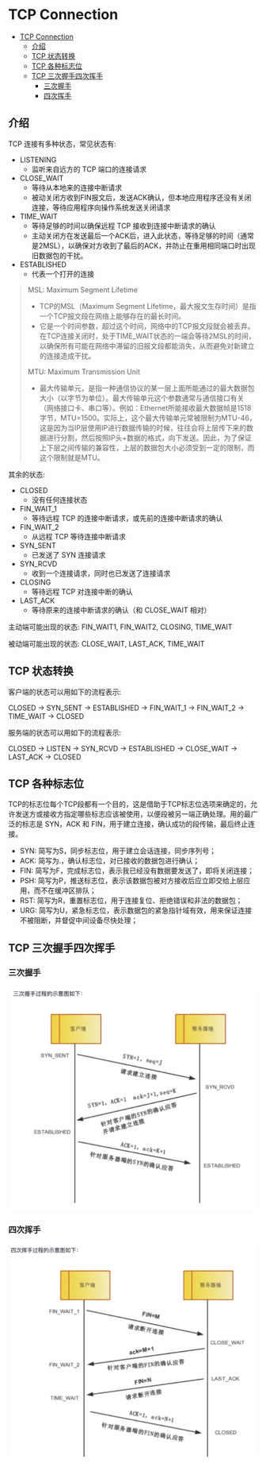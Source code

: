 # TCP Connection
- [TCP Connection](#tcp-connection)
  - [介绍](#介绍)
  - [TCP 状态转换](#tcp-状态转换)
  - [TCP 各种标志位](#tcp-各种标志位)
  - [TCP 三次握手四次挥手](#tcp-三次握手四次挥手)
    - [三次握手](#三次握手)
    - [四次挥手](#四次挥手)

## 介绍

TCP 连接有多种状态，常见状态有:

- LISTENING
  - 监听来自远方的 TCP 端口的连接请求
- CLOSE_WAIT
  - 等待从本地来的连接中断请求
  - 被动关闭方收到FIN报文后，发送ACK确认，但本地应用程序还没有关闭连接，等待应用程序向操作系统发送关闭请求
- TIME_WAIT
  - 等待足够的时间以确保远程 TCP 接收到连接中断请求的确认
  - 主动关闭方在发送最后一个ACK后，进入此状态，等待足够的时间（通常是2MSL），以确保对方收到了最后的ACK，并防止在重用相同端口时出现旧数据包的干扰。
- ESTABLISHED
  - 代表一个打开的连接

> MSL: Maximum Segment Lifetime
> - TCP的MSL（Maximum Segment Lifetime，最大报文生存时间）是指一个TCP报文段在网络上能够存在的最长时间。
> - 它是一个时间参数，超过这个时间，网络中的TCP报文段就会被丢弃。在TCP连接关闭时，处于TIME_WAIT状态的一端会等待2MSL的时间，以确保所有可能在网络中滞留的旧报文段都能消失，从而避免对新建立的连接造成干扰。
>
> MTU: Maximum Transmission Unit
> - 最大传输单元，是指一种通信协议的某一层上面所能通过的最大数据包大小（以字节为单位）。最大传输单元这个参数通常与通信接口有关（网络接口卡、串口等）。例如：Ethernet所能接收最大数据帧是1518字节，MTU=1500。实际上，这个最大传输单元常被限制为MTU-46，这是因为当IP层使用IP进行数据传输的时候，往往会将上层传下来的数据进行分割，然后按照IP头+数据的格式，向下发送。因此，为了保证上下层之间传输的兼容性，上层的数据包大小必须受到一定的限制，而这个限制就是MTU。


其余的状态:
- CLOSED
  - 没有任何连接状态
- FIN_WAIT_1
  - 等待远程 TCP 的连接中断请求，或先前的连接中断请求的确认
- FIN_WAIT_2
  - 从远程 TCP 等待连接中断请求
- SYN_SENT
  - 已发送了 SYN 连接请求
- SYN_RCVD
  - 收到一个连接请求，同时也已发送了连接请求
- CLOSING
  - 等待远程 TCP 对连接中断的确认
- LAST_ACK
  - 等待原来的连接中断请求的确认（和 CLOSE_WAIT 相对）

主动端可能出现的状态: FIN_WAIT1, FIN_WAIT2, CLOSING, TIME_WAIT

被动端可能出现的状态: CLOSE_WAIT, LAST_ACK, TIME_WAIT

## TCP 状态转换

客户端的状态可以用如下的流程表示:

CLOSED -> SYN_SENT -> ESTABLISHED -> FIN_WAIT_1 -> FIN_WAIT_2 -> TIME_WAIT -> CLOSED

服务端的状态可以用如下的流程表示:

CLOSED -> LISTEN -> SYN_RCVD -> ESTABLISHED -> CLOSE_WAIT -> LAST_ACK -> CLOSED

## TCP 各种标志位

TCP的标志位每个TCP段都有一个目的，这是借助于TCP标志位选项来确定的，允许发送方或接收方指定哪些标志应该被使用，以便段被另一端正确处理。用的最广泛的标志是 SYN，ACK 和 FIN，用于建立连接，确认成功的段传输，最后终止连接。

- SYN: 简写为S，同步标志位，用于建立会话连接，同步序列号；
- ACK: 简写为.，确认标志位，对已接收的数据包进行确认；
- FIN: 简写为F，完成标志位，表示我已经没有数据要发送了，即将关闭连接；
- PSH: 简写为P，推送标志位，表示该数据包被对方接收后应立即交给上层应用，而不在缓冲区排队；
- RST: 简写为R，重置标志位，用于连接复位、拒绝错误和非法的数据包；
- URG: 简写为U，紧急标志位，表示数据包的紧急指针域有效，用来保证连接不被阻断，并督促中间设备尽快处理；

## TCP 三次握手四次挥手

### 三次握手

![TCP三次握手](assets/doc04/tcp-three-way-handshake.png)


### 四次挥手

![TCP四次挥手](assets/doc04/tcp-four-way-wavehand.png)


